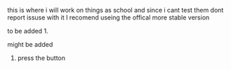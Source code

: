 this is where i will work on things as school and since i cant test them dont report issuse with it I recomend useing the offical more stable version


to be added
1.

might be added
1. press the button
